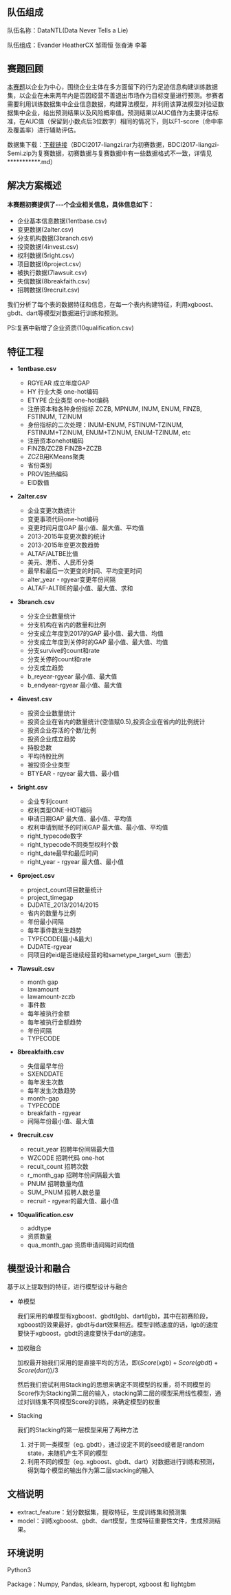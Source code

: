 ## 队伍组成

队伍名称：DataNTL(Data Never Tells a Lie)

队伍组成：Evander  HeatherCX 邹雨恒 张奋涛 李蓁  

## 赛题回顾

[本赛题](http://www.datafountain.cn/#/competitions/271/intro)以企业为中心，围绕企业主体在多方面留下的行为足迹信息构建训练数据集，以企业在未来两年内是否因经营不善退出市场作为目标变量进行预测。参赛者需要利用训练数据集中企业信息数据，构建算法模型，并利用该算法模型对验证数据集中企业，给出预测结果以及风险概率值。预测结果以AUC值作为主要评估标准，在AUC值（保留到小数点后3位数字）相同的情况下，则以F1-score（命中率及覆盖率）进行辅助评估。

数据集下载：[下载链接](https://pan.baidu.com/s/1pLzbwfx)（BDCI2017-liangzi.rar为初赛数据，BDCI2017-liangzi-Semi.zip为复赛数据，初赛数据与复赛数据中有一些数据格式不一致，详情见***********.md）

## 解决方案概述

#### 本赛题初赛提供了---个企业相关信息，具体信息如下：
  - 企业基本信息数据(1entbase.csv)
  - 变更数据(2alter.csv)
  - 分支机构数据(3branch.csv)
  - 投资数据(4invest.csv)
  - 权利数据(5right.csv)
  - 项目数据(6project.csv)
  - 被执行数据(7lawsuit.csv)
  - 失信数据(8breakfaith.csv)
  - 招聘数据(9recruit.csv)
  
我们分析了每个表的数据特征和信息，在每一个表内构建特征，利用xgboost、gbdt、dart等模型对数据进行训练和预测。

PS:复赛中新增了企业资质(10qualification.csv)

## 特征工程

- **1entbase.csv**

  - RGYEAR 成立年度GAP
  - HY 行业大类 one-hot编码
  - ETYPE 企业类型 one-hot编码
  - 注册资本和各种身份指标 ZCZB, MPNUM, INUM, ENUM, FINZB, FSTINUM, TZINUM
  - 身份指标的二次处理：INUM-ENUM, FSTINUM-TZINUM, FSTINUM+TZINUM, ENUM+TZINUM, ENUM-TZINUM, etc  
  - 注册资本onehot编码
  - FINZB/ZCZB   FINZB+ZCZB
  - ZCZB用KMeans聚类
  - 省份类别
  - PROV独热编码
  - EID数值

- **2alter.csv**

  - 企业变更次数统计
  - 变更事项代码one-hot编码
  - 变更时间月度GAP 最小值、最大值、平均值
  - 2013-2015年变更次数的统计
  - 2013-2015年变更次数趋势
  - ALTAF/ALTBE比值
  - 美元、港币、人民币分类
  - 最早和最后一次更变的时间、平均变更时间
  - alter_year - rgyear变更年份间隔
  - ALTAF-ALTBE的最小值、最大值、求和

- **3branch.csv**

  - 分支企业数量统计
  - 分支机构在省内的数量和比例
  - 分支成立年度到2017的GAP 最小值、最大值、均值
  - 分支成立年度到关停时的GAP 最小值、最大值、均值
  - 分支survive的count和rate
  - 分支关停的count和rate
  - 分支成立趋势
  - b_reyear-rgyear 最小值、最大值
  - b_endyear-rgyear 最小值、最大值

- **4invest.csv**

  - 投资企业数量统计
  - 投资企业在省内的数量统计(空值赋0.5),投资企业在省内的比例统计
  - 投资企业存活的个数/比例
  - 投资企业成立趋势
  - 持股总数
  - 平均持股比例
  - 被投资企业类型
  - BTYEAR - rgyear 最大值、最小值

- **5right.csv**

  - 企业专利count
  - 权利类型ONE-HOT编码
  - 申请日期GAP 最大值、最小值、平均值
  - 权利申请到赋予的时间GAP 最大值、最小值、平均值
  - right_typecode数字
  - right_typecode不同类型权利个数
  - right_date最早和最后时间
  - right_year - rgyear 最大值、最小值

- **6project.csv**

  - project_count项目数量统计
  - project_timegap
  - DJDATE_2013/2014/2015
  - 省内的数量与比例
  - 年份最小间隔
  - 每年事件数发生趋势
  - TYPECODE(最小&最大)
  - DJDATE-rgyear
  - 同项目的eid是否继续经营的和sametype_target_sum（删去）

- **7lawsuit.csv**

  - month gap
  - lawamount
  - lawamount-zczb
  - 事件数
  - 每年被执行金额
  - 每年被执行金额趋势
  - 年份间隔
  - TYPECODE

- **8breakfaith.csv**

  - 失信最早年份
  - SXENDDATE
  - 每年发生次数
  - 每年发生次数趋势
  - month-gap
  - TYPECODE
  - breakfaith - rgyear
  - 间隔年份最小值、最大值


- **9recruit.csv**

  - recuit_year 招聘年份间隔最大值
  - WZCODE 招聘代码 one-hot
  - recuit_count 招聘次数
  - r_month_gap 招聘年份间隔最大值
  - PNUM 招聘数量均值
  - SUM_PNUM 招聘人数总量
  - recruit - rgyear的最大值、最小值

- **10qualification.csv**

  - addtype
  - 资质数量
  - qua_month_gap 资质申请间隔时间均值 

## 模型设计和融合

基于以上提取到的特征，进行模型设计与融合

- 单模型

  我们采用的单模型有xgboost、gbdt(lgb)、dart(lgb)，其中在初赛阶段，xgboost的效果最好，gbdt与dart效果相近。模型训练速度的话，lgb的速度要快于xgboost，gbdt的速度要快于dart的速度。

- 加权融合

  加权最开始我们采用的是直接平均的方法，即$(Score(xgb)+Score(gbdt)+Score(dart))/3$

  然后我们尝试利用Stacking的思想来确定不同模型的权重，将不同模型的Score作为Stacking第二层的输入，stacking第二层的模型采用线性模型，通过对训练集不同模型Score的训练，来确定模型的权重

- Stacking

  我们的Stacking的第一层模型采用了两种方法

  1. 对于同一类模型（eg. gbdt），通过设定不同的seed或者是random state，来随机产生不同的模型
  2. 利用不同的模型（eg. xgboost、gbdt、dart）对数据进行训练和预测，得到每个模型的输出作为第二层stacking的输入

## 文档说明

- extract_feature：划分数据集，提取特征，生成训练集和预测集
- model：训练xgboost、gbdt、dart模型，生成特征重要性文件，生成预测结果。

## 环境说明

Python3

Package：Numpy, Pandas, sklearn, hyperopt, xgboost 和 lightgbm



